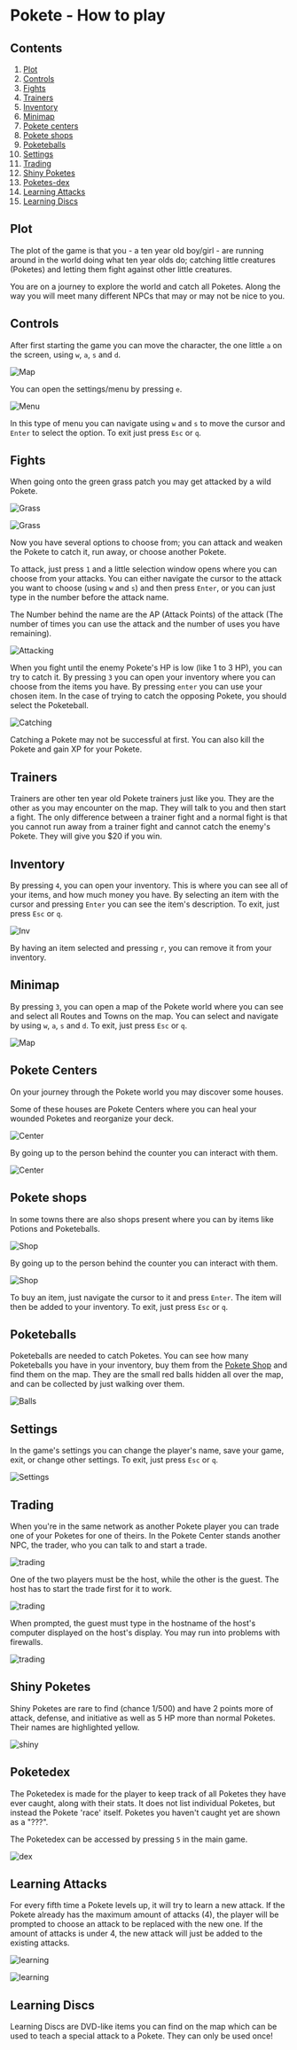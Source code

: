 # Pokete - How to play

## Contents
1. [Plot](#plot)
2. [Controls](#controls)
3. [Fights](#fights)
4. [Trainers](#trainers)
5. [Inventory](#inventory)
6. [Minimap](#minimap)
7. [Pokete centers](#pokete-centers)
8. [Pokete shops](#pokete-shops)
9. [Poketeballs](#poketeballs)
10. [Settings](#settings)
11. [Trading](#trading)
12. [Shiny Poketes](#shiny-poketes)
13. [Poketes-dex](#poketes-dex)
14. [Learning Attacks](#learning-attacks)
15. [Learning Discs](#learning-discs)


## Plot
The plot of the game is that you - a ten year old boy/girl - are running around in the world doing what ten year olds do; catching little creatures (Poketes) and letting them fight against other little creatures.

You are on a journey to explore the world and catch all Poketes. Along the way you will meet many different NPCs that may or may not be nice to you.

## Controls
After first starting the game you can move the character, the one little `a` on the screen, using `w`, `a`, `s` and `d`.

![Map](https://raw.githubusercontent.com/lxgr-linux/pokete/master/assets/ss/ss08.png)

You can open the settings/menu by pressing `e`.

![Menu](https://raw.githubusercontent.com/lxgr-linux/pokete/master/assets/ss/ss07.png)

In this type of menu you can navigate using `w` and `s` to move the cursor and `Enter` to select the option. To exit just press `Esc` or `q`.

## Fights

When going onto the green grass patch you may get attacked by a wild Pokete.

![Grass](https://raw.githubusercontent.com/lxgr-linux/pokete/master/assets/ss/ss09.png)

![Grass](https://raw.githubusercontent.com/lxgr-linux/pokete/master/assets/ss/ss10.png)

Now you have several options to choose from; you can attack and weaken the Pokete to catch it, run away, or choose another Pokete.

To attack, just press `1` and a little selection window opens where you can choose from your attacks. You can either navigate the cursor to the attack you want to choose (using `w` and `s`) and then press `Enter`, or you can just type in the number before the attack name.

The Number behind the name are the AP (Attack Points) of the attack (The number of times you can use the attack and the number of uses you have remaining).

![Attacking](https://raw.githubusercontent.com/lxgr-linux/pokete/master/assets/ss/ss11.png)

When you fight until the enemy Pokete's HP is low (like 1 to 3 HP), you can try to catch it. By pressing `3` you can open your inventory where you can choose from the items you have. By pressing `enter` you can use your chosen item. In the case of trying to catch the opposing Pokete, you should select the Poketeball.

![Catching](https://raw.githubusercontent.com/lxgr-linux/pokete/master/assets/ss/ss12.png)

Catching a Pokete may not be successful at first.
You can also kill the Pokete and gain XP for your Pokete.

## Trainers
Trainers are other ten year old Pokete trainers just like you. They are the other `a`s you may encounter on the map. They will talk to you and then start a fight. The only difference between a trainer fight and a normal fight is that you cannot run away from a trainer fight and cannot catch the enemy's Pokete. They will give you $20 if you win.

## Inventory
By pressing `4`, you can open your inventory. This is where you can see all of your items, and how much money you have. By selecting an item with the cursor and pressing `Enter` you can see the item's description. To exit, just press `Esc` or `q`.

![Inv](https://raw.githubusercontent.com/lxgr-linux/pokete/master/assets/ss/ss18.png)

By having an item selected and pressing `r`, you can remove it from your inventory.

## Minimap
By pressing `3`, you can open a map of the Pokete world where you can see and select all Routes and Towns on the map. You can select and navigate by using `w`, `a`, `s` and `d`. To exit, just press `Esc` or `q`.

![Map](https://raw.githubusercontent.com/lxgr-linux/pokete/master/assets/ss/ss19.png)

## Pokete Centers
On your journey through the Pokete world you may discover some houses.

Some of these houses are Pokete Centers where you can heal your wounded Poketes and reorganize your deck.

![Center](https://raw.githubusercontent.com/lxgr-linux/pokete/master/assets/ss/ss13.png)

By going up to the person behind the counter you can interact with them.

![Center](https://raw.githubusercontent.com/lxgr-linux/pokete/master/assets/ss/ss14.png)

## Pokete shops
In some towns there are also shops present where you can by items like Potions and Poketeballs.

![Shop](https://raw.githubusercontent.com/lxgr-linux/pokete/master/assets/ss/ss15.png)

By going up to the person behind the counter you can interact with them.

![Shop](https://raw.githubusercontent.com/lxgr-linux/pokete/master/assets/ss/ss16.png)

To buy an item, just navigate the cursor to it and press `Enter`. The item will then be added to your inventory. To exit, just press `Esc` or `q`.

## Poketeballs
Poketeballs are needed to catch Poketes. You can see how many Poketeballs you have in your inventory, buy them from the [Pokete Shop](#pokete-shops) and find them on the map.
They are the small red balls hidden all over the map, and can be collected by just walking over them.

![Balls](https://raw.githubusercontent.com/lxgr-linux/pokete/master/assets/ss/ss17.png)

## Settings
In the game's settings you can change the player's name, save your game, exit, or change other settings. To exit, just press `Esc` or `q`.

![Settings](https://raw.githubusercontent.com/lxgr-linux/pokete/master/assets/ss/ss20.png)

## Trading
When you're in the same network as another Pokete player you can trade one of your Poketes for one of theirs.
In the Pokete Center stands another NPC, the trader, who you can talk to and start a trade.

![trading](https://raw.githubusercontent.com/lxgr-linux/pokete/master/assets/ss/ss21.png)

One of the two players must be the host, while the other is the guest. The host has to start the trade first for it to work.

![trading](https://raw.githubusercontent.com/lxgr-linux/pokete/master/assets/ss/ss22.png)

When prompted, the guest must type in the hostname of the host's computer displayed on the host's display.
You may run into problems with firewalls.

![trading](https://raw.githubusercontent.com/lxgr-linux/pokete/master/assets/ss/ss23.png)

## Shiny Poketes
Shiny Poketes are rare to find (chance 1/500) and have 2 points more of attack, defense, and initiative as well as 5 HP more than normal Poketes. Their names are highlighted yellow.

![shiny](https://raw.githubusercontent.com/lxgr-linux/pokete/master/assets/ss/ss24.png)

## Poketedex
The Poketedex is made for the player to keep track of all Poketes they have ever caught, along with their stats. It does not list individual Poketes, but instead the Pokete 'race' itself. Poketes you haven't caught yet are shown as a "???".

The Poketedex can be accessed by pressing `5` in the main game.

![dex](https://raw.githubusercontent.com/lxgr-linux/pokete/master/assets/ss/ss25.png)

## Learning Attacks
For every fifth time a Pokete levels up, it will try to learn a new attack. If the Pokete already has the maximum amount of attacks (4), the player will be prompted to choose an attack to be replaced with the new one. If the amount of attacks is under 4, the new attack will just be added to the existing attacks.

![learning](https://raw.githubusercontent.com/lxgr-linux/pokete/master/assets/ss/ss26.png)

![learning](https://raw.githubusercontent.com/lxgr-linux/pokete/master/assets/ss/ss27.png)

## Learning Discs
Learning Discs are DVD-like items you can find on the map which can be used to teach a special attack to a Pokete. They can only be used once!
